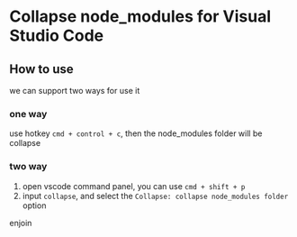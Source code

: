 # Collapse node_modules for Visual Studio Code

## How to use

we can support two ways for use it

### one way

use hotkey `cmd + control + c`, then the node_modules folder will be collapse

### two way

1. open vscode command panel, you can use `cmd + shift + p`  
2. input `collapse`, and select the `Collapse: collapse node_modules folder` option

enjoin
